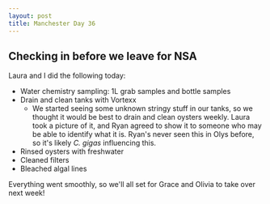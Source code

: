 ```yaml
---
layout: post
title: Manchester Day 36
---
```


## Checking in before we leave for NSA

Laura and I did the following today:

- Water chemistry sampling: 1L grab samples and bottle samples
- Drain and clean tanks with Vortexx
   - We started seeing some unknown stringy stuff in our tanks, so we thought it would be best to drain and clean oysters weekly. Laura took a picture of it, and Ryan agreed to show it to someone who may be able to identify what it is. Ryan's never seen this in Olys before, so it's likely *C. gigas* influencing this.
- Rinsed oysters with freshwater
- Cleaned filters
- Bleached algal lines

Everything went smoothly, so we'll all set for Grace and Olivia to take over next week!
